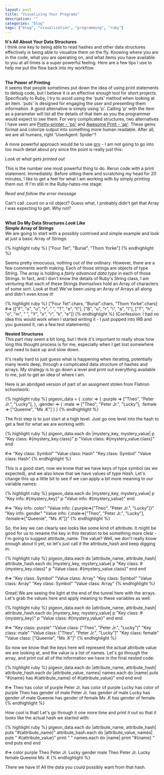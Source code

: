 ```yaml
---
layout: post
title: "Visualizing Your Programs"
description: ""
categories: "blog"
tags: ["blog", "visualization", "programming", "ruby"]
---
```


**It's All About Your Data Structures**  
I think one key to being able to read hashes and other data structures effectively is being able to visualize them on the fly. Knowing where you are in the code, what you are operating on, and what items you have available to you at all times is a super powerful feeling. Here are a few tips I use to help me put the flow back into my workflow.
<br/>
<br/>

**The Power of Printing**  
It seems that people sometimes put down the idea of using print statements to debug code, but I believe it is an effective enough tool for short projects. Specifically to Ruby, I try to avoid using the 'puts' method when looking at an item. 'puts' is designed for engaging the user and presenting them information. A good alternative is simply using 'p'. Calling 'p' with the item as a parameter will list all the details of that item as you the programmer would expect to see them. For very complicated structures, two alternatives I have seen are [Pretty-printer - 'pp'](http://ruby-doc.org/stdlib-2.0.0/libdoc/pp/rdoc/PP.html) and [Awesome Print - 'ap'](https://github.com/michaeldv/awesome_print). These gems format and colorize output into something more human readable. After all, we are all humans, right 'UserAgent: Spider'?

A more powerful approach would be to use [pry](http://pryrepl.org/) - I am not going to go into too much detail about pry since the point is really just this:

*Look at what gets printed out*

This is the number one most powerful thing to do. Rerun code with a print statement. Immediately. Before sitting there and scratching my head for 20 minutes, I like to get a feel for what I am working with by simply printing them out. If I'm still in the Ruby-hates-me stage:

*Read and follow the error message*

Can't call .count on a nil object? Guess what, I probably didn't get that Array I was expecting to get. Why not?
<br/>
<br/>

**What Do My Data Structures _Look_ Like**  
**Simple Array of Strings**  
We are going to start with a possibly contrived and simple example and look at just a basic Array of Strings.

{% highlight ruby %}
["Four Tet", "Burial", "Thom Yorke"]
{% endhighlight %}

Seems pretty innocuous, nothing out of the ordinary. However, there are a few comments worth making. Each of those strings are objects of type String. The array is holding a _fairly advanced data type_ in each of those Strings. In fact, and I don't know the details of Ruby's String class, I am venturing that each of these Strings _themselves_ hold an Array of characters of some sort. Look at that! We've been using an Array of Arrays all along and didn't even know it!

{% highlight ruby %}
["Four Tet".chars, "Burial".chars, "Thom Yorke".chars] #=> [["F", "o", "u", "r", " ", "T", "e", "t"], ["B", "u", "r", "i", "a", "l"], ["T", "h", "o", "m", " ", "Y", "o", "r", "k", "e"]]
{% endhighlight %}
(Confession: I had no idea this would work when I started writing it - I just popped into IRB and you guessed it, ran a few test statements)

**Nested Structures**  
This part may seem a bit long, but I think it's important to really show how long this thought process is for me, especially when I get lost somewhere and need to back up and slow down.

It's really hard to just guess what is happening when iterating, potentially many levels deep, through a complicated data structure of hashes and arrays. My strategy is to go down a level and print out everything available to me, just to get an idea of where I am.

Here is an abridged version of part of an assigment stolen from Flatiron schoolwork:

{% highlight ruby %}
pigeon_data = {
  :color => {
    :purple => ["Theo", "Peter Jr.", "Lucky"],
  },
  :gender => {
    :male => ["Theo", "Peter Jr.", "Lucky"],
    :female => ["Queenie", "Ms .K"]
  }
}
{% endhighlight %}

The first step is to just start at a high level. Just go one level into the hash to get a feel for what we are working with:

{% highlight ruby %}
pigeon_data.each do |mystery_key, mystery_value|
  p "Key class: #{mystery_key.class}"
  p "Value class: #{mystery_value.class}"
end

#=>
"Key class: Symbol"
"Value class: Hash"
"Key class: Symbol"
"Value class: Hash"
{% endhighlight %}

This is a good start, now we know that we have keys of type symbol (as we expected), and we also know that we have values of type _Hash_. Let's change this up a little bit to see if we can apply a bit more meaning to our variable names:

{% highlight ruby %}
pigeon_data.each do |mystery_key, mystery_value|
  p "Key info: #{mystery_key}"
  p "Value info: #{mystery_value}"
end

#=>
"Key info: color"
"Value info: {:purple=>[\"Theo\", \"Peter Jr.\", \"Lucky\"]}"
"Key info: gender"
"Value info: {:male=>[\"Theo\", \"Peter Jr.\", \"Lucky\"], :female=>[\"Queenie\", \"Ms .K\"]}"
{% endhighlight %}

So, the key we can clearly see looks like some kind of attribute. It might be good for us to rename the key in this iteration to be something more clear - I'm going to suggest attribute_name. The value? Well, we don't really know enough about it yet, so let's just call it the attribute_hash and keep digging in:

{% highlight ruby %}
pigeon_data.each do |attribute_name, attribute_hash|
  attribute_hash.each do |mystery_key, mystery_value|
    p "Key class: #{mystery_key.class}"
    p "Value class: #{mystery_value.class}"
  end
end

#=>
"Key class: Symbol"
"Value class: Array"
"Key class: Symbol"
"Value class: Array"
"Key class: Symbol"
"Value class: Array"
{% endhighlight %}

Great! We are seeing the light at the end of the tunnel here with the arrays. Let's grab the values here and apply meaning to these variables as well:

{% highlight ruby %}
pigeon_data.each do |attribute_name, attribute_hash|
  attribute_hash.each do |mystery_key, mystery_value|
    p "Key class: #{mystery_key}"
    p "Value class: #{mystery_value}"
  end
end

#=>
"Key class: purple"
"Value class: [\"Theo\", \"Peter Jr.\", \"Lucky\"]"
"Key class: male"
"Value class: [\"Theo\", \"Peter Jr.\", \"Lucky\"]"
"Key class: female"
"Value class: [\"Queenie\", \"Ms .K\"]"
{% endhighlight %}

So now we know that the keys here will represent the actual attribute value we are looking at, and the value is a list of names. Let's go through the array, and print out all of the information we have in the final nested code:

{% highlight ruby %}
pigeon_data.each do |attribute_name, attribute_hash|
  attribute_hash.each do |attribute_value, names|
    names.each do |name|
      puts "#{name} has #{attribute_name} of #{attribute_value}"
    end
  end
end

#=>
Theo has color of purple
Peter Jr. has color of purple
Lucky has color of purple
Theo has gender of male
Peter Jr. has gender of male
Lucky has gender of male
Queenie has gender of female
Ms .K has gender of female
{% endhighlight %}

How cool is that! Let's go through it one more time and print it out so that it _looks_ like the actual hash we started with:

{% highlight ruby %}
pigeon_data.each do |attribute_name, attribute_hash|
  puts "#{attribute_name}"
  attribute_hash.each do |attribute_value, names|
    puts "  #{attribute_value}"
    print "    "
    names.each do |name|
      print "#{name} "
    end
    puts
  end
end

#=>
color
  purple
    Theo Peter Jr. Lucky
gender
  male
    Theo Peter Jr. Lucky
  female
    Queenie Ms .K
{% endhighlight %}

There we have it! All the data you could possibly want from that hash.
